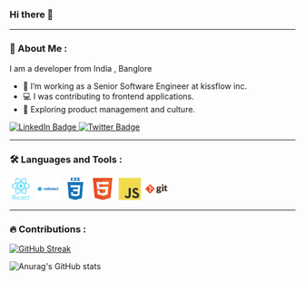 ### Hi there 👋

---

### 👨‍ About Me :

I am a developer from India , Banglore

- :telescope: I’m working as a Senior Software Engineer at kissflow inc.
- :computer: I was contributing to frontend applications.
- :seedling: Exploring product management and culture.

<div class="badge" id="badges">
    <a href="[https://www.linkedin.com/in/mohanraj-venkatachalam/](https://www.linkedin.com/in/jyothiprakashk/)">
       <img src="https://img.shields.io/badge/LinkedIn-blue?style=for-the-badge&logo=linkedin&logoColor=white"
       alt="LinkedIn Badge" />
    </a>
    <a href="https://twitter.com/Jyothiprakash97">
     <img src="https://img.shields.io/badge/Twitter-blue?style=for-the-badge&logo=twitter&logoColor=white"
     alt="Twitter Badge" />
    </a>
</div>

---

### :hammer_and_wrench: Languages and Tools :

<div>
    <img src="https://github.com/devicons/devicon/blob/master/icons/react/react-original-wordmark.svg" title="React" alt="React" width="40" height="40"/>&nbsp;
    <img src="https://github.com/devicons/devicon/blob/master/icons/webpack/webpack-original-wordmark.svg" title="Webpack" alt="Webpack" width="40" height="40"/>&nbsp; 
  <img src="https://github.com/devicons/devicon/blob/master/icons/css3/css3-plain-wordmark.svg"  title="CSS3" alt="CSS" width="40" height="40"/>&nbsp;
  <img src="https://github.com/devicons/devicon/blob/master/icons/html5/html5-original.svg" title="HTML5" alt="HTML" width="40" height="40"/>&nbsp;
  <img src="https://github.com/devicons/devicon/blob/master/icons/javascript/javascript-original.svg" title="JavaScript" alt="JavaScript" width="40" height="40"/>&nbsp;
  <img src="https://github.com/devicons/devicon/blob/master/icons/git/git-original-wordmark.svg" title="Git" **alt="Git" width="40" height="40"/>
</div>

---

### :fire: Contributions :

[![GitHub Streak](http://github-readme-streak-stats.herokuapp.com?user=dev-mohanraj&theme=dark&background=000000)](https://git.io/streak-stats)

![Anurag's GitHub stats](https://github-readme-stats.vercel.app/api?username=dev-mohanraj&show_icons=true&theme=radical)
